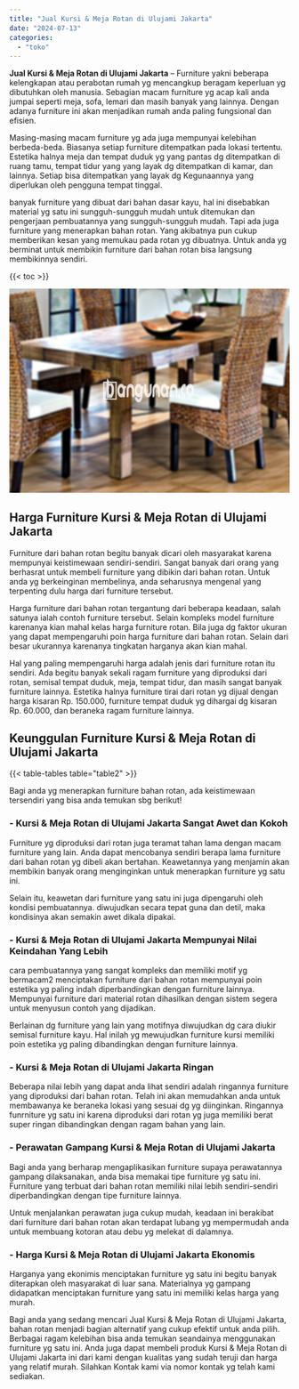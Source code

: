 ```yaml
---
title: "Jual Kursi & Meja Rotan di Ulujami Jakarta"
date: "2024-07-13"
categories: 
  - "toko"
---
```


**Jual Kursi & Meja Rotan di Ulujami Jakarta** – Furniture yakni beberapa kelengkapan atau perabotan rumah yg mencangkup beragam keperluan yg dibutuhkan oleh manusia. Sebagian macam furniture yg acap kali anda jumpai seperti meja, sofa, lemari dan masih banyak yang lainnya. Dengan adanya furniture ini akan menjadikan rumah anda paling fungsional dan efisien.

Masing-masing macam furniture yg ada juga mempunyai kelebihan berbeda-beda. Biasanya setiap furniture ditempatkan pada lokasi tertentu. Estetika halnya meja dan tempat duduk yg yang pantas dg ditempatkan di ruang tamu, tempat tidur yang yang layak dg ditempatkan di kamar, dan lainnya. Setiap bisa ditempatkan yang layak dg Kegunaannya yang diperlukan oleh pengguna tempat tinggal.

banyak furniture yang dibuat dari bahan dasar kayu, hal ini disebabkan material yg satu ini sungguh-sungguh mudah untuk ditemukan dan pengerjaan pembuatannya yang sungguh-sungguh mudah. Tapi ada juga furniture yang menerapkan bahan rotan. Yang akibatnya pun cukup memberikan kesan yang memukau pada rotan yg dibuatnya. Untuk anda yg berminat untuk membikin furniture dari bahan rotan bisa langsung membikinnya sendiri.

{{< toc >}}

![Jual Kursi & Meja Rotan di Ulujami Jakarta](/images/kursi-meja-rotan-murah08.png)

## Harga Furniture Kursi & Meja Rotan di Ulujami Jakarta

Furniture dari bahan rotan begitu banyak dicari oleh masyarakat karena mempunyai keistimewaan sendiri-sendiri. Sangat banyak dari orang yang berhasrat untuk membeli furniture yang dibikin dari bahan rotan. Untuk anda yg berkeinginan membelinya, anda seharusnya mengenal yang terpenting dulu harga dari furniture tersebut.

Harga furniture dari bahan rotan tergantung dari beberapa keadaan, salah satunya ialah contoh furniture tersebut. Selain kompleks model furniture karenanya kian mahal kelas harga furniture rotan. Bila juga dg faktor ukuran yang dapat mempengaruhi poin harga furniture dari bahan rotan. Selain dari besar ukurannya karenanya tingkatan harganya akan kian mahal.

Hal yang paling mempengaruhi harga adalah jenis dari furniture rotan itu sendiri. Ada begitu banyak sekali ragam furniture yang diproduksi dari rotan, semisal tempat duduk, meja, tempat tidur, dan masih sangat banyak furniture lainnya. Estetika halnya furniture tirai dari rotan yg dijual dengan harga kisaran Rp. 150.000, furniture tempat duduk yg dihargai dg kisaran Rp. 60.000, dan beraneka ragam furniture lainnya.

## Keunggulan Furniture Kursi & Meja Rotan di Ulujami Jakarta

{{< table-tables table="table2" >}}

Bagi anda yg menerapkan furniture bahan rotan, ada keistimewaan tersendiri yang bisa anda temukan sbg berikut!

### \- Kursi & Meja Rotan di Ulujami Jakarta Sangat Awet dan Kokoh

Furniture yg diproduksi dari rotan juga teramat tahan lama dengan macam furniture yang lain. Anda dapat mencobanya sendiri berapa lama furniture dari bahan rotan yg dibeli akan bertahan. Keawetannya yang menjamin akan membikin banyak orang menginginkan untuk menerapkan furniture yg satu ini.

Selain itu, keawetan dari furniture yang satu ini juga dipengaruhi oleh kondisi pembuatannya. diwujudkan secara tepat guna dan detil, maka kondisinya akan semakin awet dikala dipakai.

### \- Kursi & Meja Rotan di Ulujami Jakarta Mempunyai Nilai Keindahan Yang Lebih

cara pembuatannya yang sangat kompleks dan memiliki motif yg bermacam2 menciptakan furniture dari bahan rotan mempunyai poin estetika yg paling indah diperbandingkan dengan furniture lainnya. Mempunyai furniture dari material rotan dihasilkan dengan sistem segera untuk menyusun contoh yang dijadikan.

Berlainan dg furniture yang lain yang motifnya diwujudkan dg cara diukir semisal furniture kayu. Hal inilah yg mewujudkan furniture kursi memiliki poin estetika yg paling dibandingkan dengan furniture lainnya.

### \- Kursi & Meja Rotan di Ulujami Jakarta Ringan

Beberapa nilai lebih yang dapat anda lihat sendiri adalah ringannya furniture yang diproduksi dari bahan rotan. Telah ini akan memudahkan anda untuk membawanya ke beraneka lokasi yang sesuai dg yg diinginkan. Ringannya funrniture yg satu ini karena diproduksi dari rotan yg juga memiliki berat super ringan dibandingkan dengan ragam bahan yang lain.

### \- Perawatan Gampang Kursi & Meja Rotan di Ulujami Jakarta

Bagi anda yang berharap mengaplikasikan furniture supaya perawatannya gampang dilaksanakan, anda bisa memakai tipe furniture yg satu ini. Furniture yang terbuat dari bahan rotan memiliki nilai lebih sendiri-sendiri diperbandingkan dengan tipe furniture lainnya.

Untuk menjalankan perawatan juga cukup mudah, keadaan ini berakibat dari furniture dari bahan rotan akan terdapat lubang yg mempermudah anda untuk membuang kotoran atau debu yg melekat di dalamnya.

### \- Harga Kursi & Meja Rotan di Ulujami Jakarta Ekonomis

Harganya yang ekonimis menciptakan furniture yg satu ini begitu banyak diterapkan oleh masyarakat di luar sana. Materialnya yg gampang didapatkan menciptakan furniture yang satu ini memiliki kelas harga yang murah.

Bagi anda yang sedang mencari Jual Kursi & Meja Rotan di Ulujami Jakarta, bahan rotan menjadi bagian alternatif yang cukup efektif untuk anda pilih. Berbagai ragam kelebihan bisa anda temukan seandainya menggunakan furniture yg satu ini. Anda juga dapat membeli produk Kursi & Meja Rotan di Ulujami Jakarta ini dari kami dengan kualitas yang sudah teruji dan harga yang relatif murah. Silahkan Kontak kami via nomor kontak yg telah kami sediakan.
